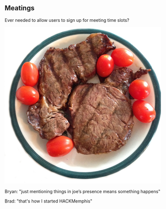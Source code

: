 ## Meatings

Ever needed to allow users to sign up for meeting time slots?


![Meatings](public/img/meatings.jpg)


Bryan: "just mentioning things in joe’s presence means something happens"

Brad: "that's how I started HACKMemphis"
